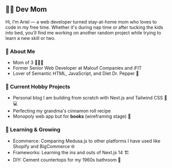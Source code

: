 ## 👩‍💻 Dev Mom

Hi, I’m Ariel &#8212; a web developer turned stay-at-home mom who loves to code in my free time. Whether it's during nap time or after tucking the kids into bed, you'll find me working on another random project while trying to learn a new skill or two.

### 🌟 About Me

- Mom of 3 👧👦👶
- Former Senior Web Developer at Malouf Companies and iFIT
- Lover of Semantic HTML, JavaScript, and Diet Dr. Pepper 🥤

### 🫶 Current Hobby Projects

- Personal blog I am building from scratch with Next.js and Tailwind CSS 📱💻
- Perfecting my grandma's cinnamon roll recipe
- Monopoly web app but for **books** (wireframing stage) 🧐

### 🌱 Learning & Growing

- Ecommerce: Comparing Medusa.js to other platforms I have used like Shopify and BigCommerce 🌐 
- Frameworks: Learning the ins and outs of Next.js 14 🏗
- DIY: Cement countertops for my 1960s bathroom 👷 
 
